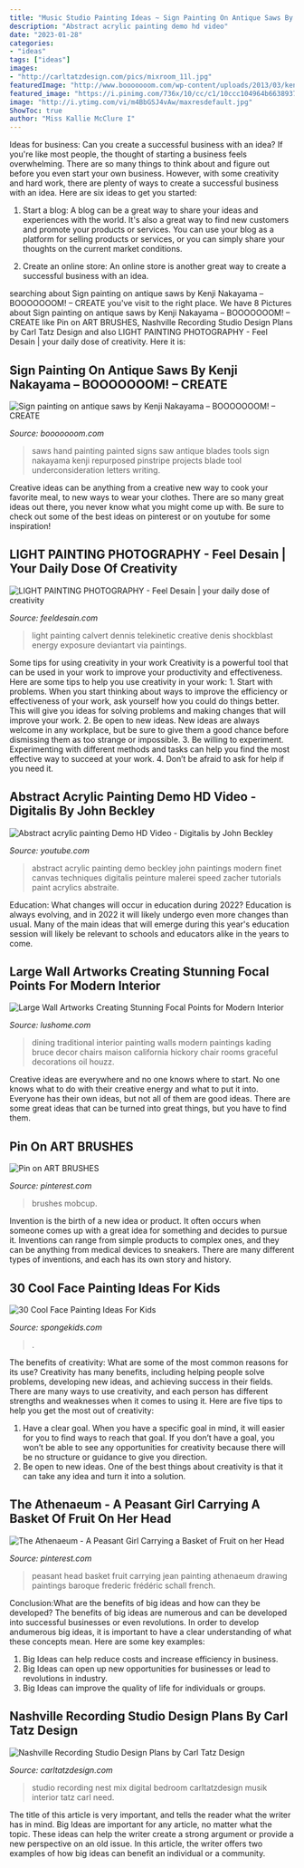 ```yaml
---
title: "Music Studio Painting Ideas ~ Sign Painting On Antique Saws By Kenji Nakayama – Booooooom! – Create"
description: "Abstract acrylic painting demo hd video"
date: "2023-01-28"
categories:
- "ideas"
tags: ["ideas"]
images:
- "http://carltatzdesign.com/pics/mixroom_11l.jpg"
featuredImage: "http://www.booooooom.com/wp-content/uploads/2013/03/kenjinakayama-03.jpg"
featured_image: "https://i.pinimg.com/736x/10/cc/c1/10ccc104964b6638937de7c2d5207e91.jpg"
image: "http://i.ytimg.com/vi/m4BbGSJ4vAw/maxresdefault.jpg"
ShowToc: true
author: "Miss Kallie McClure I"
---
```



Ideas for business: Can you create a successful business with an idea?
If you're like most people, the thought of starting a business feels overwhelming. There are so many things to think about and figure out before you even start your own business. However, with some creativity and hard work, there are plenty of ways to create a successful business with an idea. Here are six ideas to get you started:
1) Start a blog: A blog can be a great way to share your ideas and experiences with the world. It's also a great way to find new customers and promote your products or services. You can use your blog as a platform for selling products or services, or you can simply share your thoughts on the current market conditions.

2) Create an online store: An online store is another great way to create a successful business with an idea.

	

		
searching about Sign painting on antique saws by Kenji Nakayama – BOOOOOOOM! – CREATE you've visit to the right place. We have 8 Pictures about Sign painting on antique saws by Kenji Nakayama – BOOOOOOOM! – CREATE like Pin on ART BRUSHES, Nashville Recording Studio Design Plans by Carl Tatz Design and also LIGHT PAINTING PHOTOGRAPHY - Feel Desain | your daily dose of creativity. Here it is:
		
    
## Sign Painting On Antique Saws By Kenji Nakayama – BOOOOOOOM! – CREATE

<img loading=lazy src="http://www.booooooom.com/wp-content/uploads/2013/03/kenjinakayama-03.jpg" onerror="this.onerror=null;this.src='https://tse4.mm.bing.net/th?id=OIP.ySDqq_9dvYAAprLFjpw0nQHaJ4&amp;pid=15.1';" alt="Sign painting on antique saws by Kenji Nakayama – BOOOOOOOM! – CREATE">

_Source: booooooom.com_

>saws hand painting painted signs saw antique blades tools sign nakayama kenji repurposed pinstripe projects blade tool underconsideration letters writing. 

	

Creative ideas can be anything from a creative new way to cook your favorite meal, to new ways to wear your clothes. There are so many great ideas out there, you never know what you might come up with. Be sure to check out some of the best ideas on pinterest or on youtube for some inspiration!

    
## LIGHT PAINTING PHOTOGRAPHY - Feel Desain | Your Daily Dose Of Creativity

<img loading=lazy src="http://th05.deviantart.net/fs71/PRE/f/2010/158/6/0/60b8bd204cf0d133b7e28fa14e5a7e54.jpg" onerror="this.onerror=null;this.src='https://tse1.mm.bing.net/th?id=OIP.uqQ9Sl7CGDbrKrm4tUiLMQHaLH&amp;pid=15.1';" alt="LIGHT PAINTING PHOTOGRAPHY - Feel Desain | your daily dose of creativity">

_Source: feeldesain.com_

>light painting calvert dennis telekinetic creative denis shockblast energy exposure deviantart via paintings. 

	

Some tips for using creativity in your work
Creativity is a powerful tool that can be used in your work to improve your productivity and effectiveness. Here are some tips to help you use creativity in your work: 1. Start with problems. When you start thinking about ways to improve the efficiency or effectiveness of your work, ask yourself how you could do things better. This will give you ideas for solving problems and making changes that will improve your work. 2. Be open to new ideas. New ideas are always welcome in any workplace, but be sure to give them a good chance before dismissing them as too strange or impossible. 3. Be willing to experiment. Experimenting with different methods and tasks can help you find the most effective way to succeed at your work. 4. Don’t be afraid to ask for help if you need it.

    
## Abstract Acrylic Painting Demo HD Video - Digitalis By John Beckley

<img loading=lazy src="http://i.ytimg.com/vi/m4BbGSJ4vAw/maxresdefault.jpg" onerror="this.onerror=null;this.src='https://tse4.mm.bing.net/th?id=OIP.g2LsZY9fmns4WsqmFMf53AHaEK&amp;pid=15.1';" alt="Abstract acrylic painting Demo HD Video - Digitalis by John Beckley">

_Source: youtube.com_

>abstract acrylic painting demo beckley john paintings modern finet canvas techniques digitalis peinture malerei speed zacher tutorials paint acrylics abstraite. 

	

Education: What changes will occur in education during 2022?
Education is always evolving, and in 2022 it will likely undergo even more changes than usual. Many of the main ideas that will emerge during this year's education session will likely be relevant to schools and educators alike in the years to come.

    
## Large Wall Artworks Creating Stunning Focal Points For Modern Interior

<img loading=lazy src="https://www.lushome.com/wp-content/uploads/2016/02/wall-art-decoration-ideas-12.jpg" onerror="this.onerror=null;this.src='https://tse2.mm.bing.net/th?id=OIP.GAd5lP3lDWmbWweCL_2XngHaJ4&amp;pid=15.1';" alt="Large Wall Artworks Creating Stunning Focal Points for Modern Interior">

_Source: lushome.com_

>dining traditional interior painting walls modern paintings kading bruce decor chairs maison california hickory chair rooms graceful decorations oil houzz. 

	

Creative ideas are everywhere and no one knows where to start. No one knows what to do with their creative energy and what to put it into. Everyone has their own ideas, but not all of them are good ideas. There are some great ideas that can be turned into great things, but you have to find them.

    
## Pin On ART BRUSHES

<img loading=lazy src="https://i.pinimg.com/736x/10/cc/c1/10ccc104964b6638937de7c2d5207e91.jpg" onerror="this.onerror=null;this.src='https://tse2.mm.bing.net/th?id=OIP.KyVe0YjL6-wqE347xB8ViwHaNK&amp;pid=15.1';" alt="Pin on ART BRUSHES">

_Source: pinterest.com_

>brushes mobcup. 

	

Invention is the birth of a new idea or product. It often occurs when someone comes up with a great idea for something and decides to pursue it. Inventions can range from simple products to complex ones, and they can be anything from medical devices to sneakers. There are many different types of inventions, and each has its own story and history.

    
## 30 Cool Face Painting Ideas For Kids

<img loading=lazy src="https://spongekids.com/wp-content/uploads/2014/10/face-painting-ideas-for-kids/13-red-heart-face-painting.jpg" onerror="this.onerror=null;this.src='https://tse4.mm.bing.net/th?id=OIP.L9JcEK3YlK84zdmvxuPxEQHaLH&amp;pid=15.1';" alt="30 Cool Face Painting Ideas For Kids">

_Source: spongekids.com_

>. 

	

The benefits of creativity: What are some of the most common reasons for its use?
Creativity has many benefits, including helping people solve problems, developing new ideas, and achieving success in their fields. There are many ways to use creativity, and each person has different strengths and weaknesses when it comes to using it. Here are five tips to help you get the most out of creativity: 
1. Have a clear goal. When you have a specific goal in mind, it will easier for you to find ways to reach that goal. If you don’t have a goal, you won’t be able to see any opportunities for creativity because there will be no structure or guidance to give you direction. 
2. Be open to new ideas. One of the best things about creativity is that it can take any idea and turn it into a solution.

    
## The Athenaeum - A Peasant Girl Carrying A Basket Of Fruit On Her Head

<img loading=lazy src="https://i.pinimg.com/736x/4b/7e/8a/4b7e8a2aa989c0e7b5d97e7139c69aa4.jpg" onerror="this.onerror=null;this.src='https://tse1.mm.bing.net/th?id=OIP.T20fNGYTr_NOI4W4qNFoGAHaKD&amp;pid=15.1';" alt="The Athenaeum - A Peasant Girl Carrying a Basket of Fruit on her Head">

_Source: pinterest.com_

>peasant head basket fruit carrying jean painting athenaeum drawing paintings baroque frederic frédéric schall french. 

	

Conclusion:What are the benefits of big ideas and how can they be developed?
The benefits of big ideas are numerous and can be developed into successful businesses or even revolutions. In order to develop andumerous big ideas, it is important to have a clear understanding of what these concepts mean. Here are some key examples: 
1. Big Ideas can help reduce costs and increase efficiency in business. 
2. Big Ideas can open up new opportunities for businesses or lead to revolutions in industry. 
3. Big Ideas can improve the quality of life for individuals or groups.

    
## Nashville Recording Studio Design Plans By Carl Tatz Design

<img loading=lazy src="http://carltatzdesign.com/pics/mixroom_11l.jpg" onerror="this.onerror=null;this.src='https://tse3.mm.bing.net/th?id=OIP.VeK98smFFlAztrHNuBRLpgHaE6&amp;pid=15.1';" alt="Nashville Recording Studio Design Plans by Carl Tatz Design">

_Source: carltatzdesign.com_

>studio recording nest mix digital bedroom carltatzdesign musik interior tatz carl need. 

	

The title of this article is very important, and tells the reader what the writer has in mind.
Big Ideas are important for any article, no matter what the topic. These ideas can help the writer create a strong argument or provide a new perspective on an old issue. In this article, the writer offers two examples of how big ideas can benefit an individual or a community.

